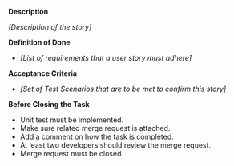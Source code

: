 **Description**

*[Description of the story]*

**Definition of Done**

* *[List of requirements that a user story must adhere]*

**Acceptance Criteria**

* *[Set of Test Scenarios that are to be met to confirm this story]*

**Before Closing the Task**
* Unit test must be implemented.
* Make sure related merge request is attached.
* Add a comment on how the task is completed.
* At least two developers should review the merge request.
* Merge request must be closed.
